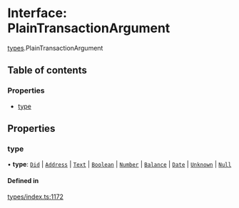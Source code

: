 # Interface: PlainTransactionArgument

[types](../wiki/types).PlainTransactionArgument

## Table of contents

### Properties

- [type](../wiki/types.PlainTransactionArgument#type)

## Properties

### type

• **type**: [`Did`](../wiki/types.TransactionArgumentType#did) \| [`Address`](../wiki/types.TransactionArgumentType#address) \| [`Text`](../wiki/types.TransactionArgumentType#text) \| [`Boolean`](../wiki/types.TransactionArgumentType#boolean) \| [`Number`](../wiki/types.TransactionArgumentType#number) \| [`Balance`](../wiki/types.TransactionArgumentType#balance) \| [`Date`](../wiki/types.TransactionArgumentType#date) \| [`Unknown`](../wiki/types.TransactionArgumentType#unknown) \| [`Null`](../wiki/types.TransactionArgumentType#null)

#### Defined in

[types/index.ts:1172](https://github.com/PolymeshAssociation/polymesh-sdk/blob/07b115c8/src/types/index.ts#L1172)
